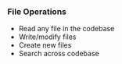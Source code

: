 ### File Operations

- Read any file in the codebase
- Write/modify files
- Create new files
- Search across codebase
